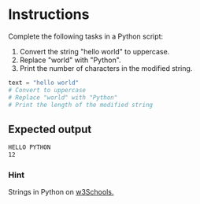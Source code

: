 # Instructions
Complete the following tasks in a Python script:

1. Convert the string "hello world" to uppercase.
2. Replace "world" with "Python".
3. Print the number of characters in the modified string.

```python
text = "hello world"
# Convert to uppercase
# Replace "world" with "Python"
# Print the length of the modified string
```
## Expected output
```bash
HELLO PYTHON
12
```

### Hint
Strings in Python on [w3Schools.](https://www.w3schools.com/python/python_strings.asp)
